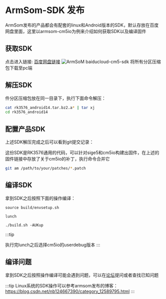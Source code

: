 
# ArmSom-SDK 发布
ArmSom发布的产品都会有配套的linux和Android版本的SDK，默认存放在百度网盘里面，这里以armsom-cm5io为例来介绍如何获取SDK以及编译固件

## 获取SDK
点击进入链接: [百度网盘链接](https://pan.baidu.com/s/14qfAZM3QqgJPuFVjKRSBUw?pwd=arms )
![ArmSoM baiducloud-cm5-sdk](/img/general-tutorial/baiducloud-cm5-sdk.png)
将所有分区压缩包下载至pc端

## 解压SDK
件分区压缩包放在同一目录下，执行下面命令解压：
```bash
cat rk3576_android14.tar.bz2.a* | tar xj
cd rk3576_android14
```

## 配置产品SDK
上述SDK解压完成之后可以看到git提交记录：

这份SDK是RK3576通用的代码，可以针对sige5和cm5io构建出固件，在上述的固件链接中存放了关于cm5io的补丁，执行命令合并它
```bash
git am /path/to/your/patches/*.patch
```

## 编译SDK
拿到SDK之后按照下面的操作编译：

```
source build/envsetup.sh

lunch

./build.sh -AUKup
```

:::tip 

执行完lunch之后选择cm5io的userdebug版本
:::


## 编译问题
拿到SDK之后按照操作编译可能会遇到问题，可以在[论坛](https://forum.armsom.org/tag/sdk)提问或者查找已知问题


:::tip 
Linux系统的SDK操作可以参考armsom发布的博客：
https://blog.csdn.net/nb124667390/category_12589795.html
:::
